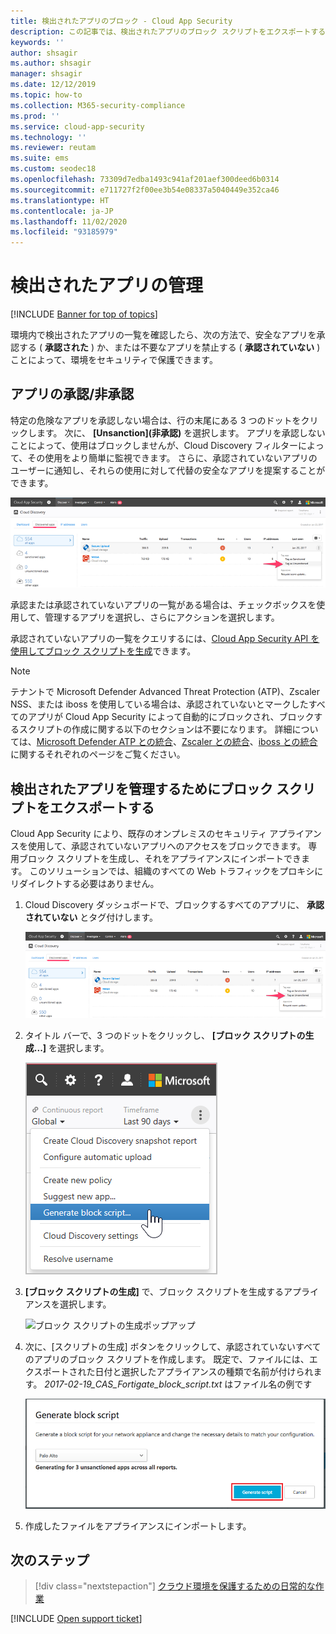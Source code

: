 ```yaml
---
title: 検出されたアプリのブロック - Cloud App Security
description: この記事では、検出されたアプリのブロック スクリプトをエクスポートする手順について説明します。
keywords: ''
author: shsagir
ms.author: shsagir
manager: shsagir
ms.date: 12/12/2019
ms.topic: how-to
ms.collection: M365-security-compliance
ms.prod: ''
ms.service: cloud-app-security
ms.technology: ''
ms.reviewer: reutam
ms.suite: ems
ms.custom: seodec18
ms.openlocfilehash: 73309d7edba1493c941af201aef300deed6b0314
ms.sourcegitcommit: e711727f2f00ee3b54e08337a5040449e352ca46
ms.translationtype: HT
ms.contentlocale: ja-JP
ms.lasthandoff: 11/02/2020
ms.locfileid: "93185979"
---
```

# <a name="govern-discovered-apps"></a>検出されたアプリの管理

[!INCLUDE [Banner for top of topics](includes/banner.md)]

環境内で検出されたアプリの一覧を確認したら、次の方法で、安全なアプリを承認する ( **承認された** ) か、または不要なアプリを禁止する ( **承認されていない** ) ことによって、環境をセキュリティで保護できます。

## <a name="sanctioningunsanctioning-an-app"></a><a name="BKMK_SanctionApp"></a> アプリの承認/非承認

特定の危険なアプリを承認しない場合は、行の末尾にある 3 つのドットをクリックします。 次に、 **[Unsanction]\(非承認\)** を選択します。 アプリを承認しないことによって、使用はブロックしませんが、Cloud Discovery フィルターによって、その使用をより簡単に監視できます。 さらに、承認されていないアプリのユーザーに通知し、それらの使用に対して代替の安全なアプリを提案することができます。

![承認されていないとタグ付けする](media/tag-as-unsanctioned.png)

承認または承認されていないアプリの一覧がある場合は、チェックボックスを使用して、管理するアプリを選択し、さらにアクションを選択します。

承認されていないアプリの一覧をクエリするには、[Cloud App Security API を使用してブロック スクリプトを生成](api-discovery-script.md)できます。

> [!NOTE]
> テナントで Microsoft Defender Advanced Threat Protection (ATP)、Zscaler NSS、または iboss を使用している場合は、承認されていないとマークしたすべてのアプリが Cloud App Security によって自動的にブロックされ、ブロックするスクリプトの作成に関する以下のセクションは不要になります。 詳細については、[Microsoft Defender ATP との統合](mde-integration.md)、[Zscaler との統合](zscaler-integration.md)、[iboss との統合](iboss-integration.md)に関するそれぞれのページをご覧ください。

## <a name="export-a-block-script-to-govern-discovered-apps"></a>検出されたアプリを管理するためにブロック スクリプトをエクスポートする

Cloud App Security により、既存のオンプレミスのセキュリティ アプライアンスを使用して、承認されていないアプリへのアクセスをブロックできます。 専用ブロック スクリプトを生成し、それをアプライアンスにインポートできます。 このソリューションでは、組織のすべての Web トラフィックをプロキシにリダイレクトする必要はありません。

1. Cloud Discovery ダッシュボードで、ブロックするすべてのアプリに、 **承認されていない** とタグ付けします。

    ![承認されていないとタグ付けする](media/tag-as-unsanctioned.png)

2. タイトル バーで、3 つのドットをクリックし、 **[ブロック スクリプトの生成...]** を選択します。

    ![ブロック スクリプトの生成](media/generate-block-script.png)

3. **[ブロック スクリプトの生成]** で、ブロック スクリプトを生成するアプライアンスを選択します。

    ![ブロック スクリプトの生成ポップアップ](media/generate-block-script-pop-up.png)

4. 次に、[スクリプトの生成] ボタンをクリックして、承認されていないすべてのアプリのブロック スクリプトを作成します。 既定で、ファイルには、エクスポートされた日付と選択したアプライアンスの種類で名前が付けられます。 *2017-02-19_CAS_Fortigate_block_script.txt* はファイル名の例です

   ![ブロック スクリプトの生成ボタン](media/generate-block-script-button.png)

5. 作成したファイルをアプライアンスにインポートします。

## <a name="next-steps"></a>次のステップ

> [!div class="nextstepaction"]
> [クラウド環境を保護するための日常的な作業](daily-activities-to-protect-your-cloud-environment.md)

[!INCLUDE [Open support ticket](includes/support.md)]
